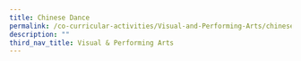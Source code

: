 ```yaml
---
title: Chinese Dance
permalink: /co-curricular-activities/Visual-and-Performing-Arts/chinese-dance/
description: ""
third_nav_title: Visual & Performing Arts
---
```

